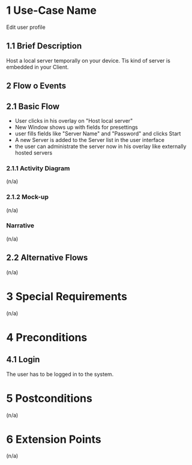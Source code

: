 # 1 Use-Case Name
Edit user profile

## 1.1 Brief Description
Host a local server temporally on your device.
Tis kind of server is embedded in your Client.

## 2 Flow o Events
## 2.1 Basic Flow
- User clicks in his overlay on "Host local server"
- New Window shows up with fields for presettings
- user fills fields like "Server Name" and "Password" and clicks Start
- A new Server is added to the Server list in the user interface
- the user can administrate the server now in his overlay like externally hosted servers

### 2.1.1 Activity Diagram
(n/a)

### 2.1.2 Mock-up
(n/a)

### Narrative
(n/a)

## 2.2 Alternative Flows
(n/a)

# 3 Special Requirements
(n/a)

# 4 Preconditions
## 4.1 Login
The user has to be logged in to the system.

# 5 Postconditions
(n/a)

# 6 Extension Points
(n/a)
